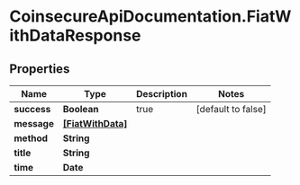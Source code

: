 # CoinsecureApiDocumentation.FiatWithDataResponse

## Properties
Name | Type | Description | Notes
------------ | ------------- | ------------- | -------------
**success** | **Boolean** | true | [default to false]
**message** | [**[FiatWithData]**](FiatWithData.md) |  | 
**method** | **String** |  | 
**title** | **String** |  | 
**time** | **Date** |  | 


